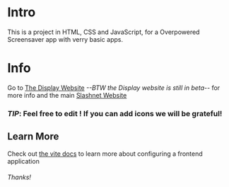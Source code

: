 # Intro

This is a project in HTML, CSS and JavaScript, for a Overpowered Screensaver app with verry basic apps.

# Info
Go to [The Display Website](https://slashnet.framer.ai/display) *--BTW the Display website is still in beta--* for more info and the main [Slashnet Website](https://slashnet.framer.ai)

### *TIP*: Feel free to edit ! If you can add icons we will be grateful!



## Learn More

Check out [the vite docs](https://vitejs.dev) to learn more about configuring a frontend application 































































###### Thanks!
